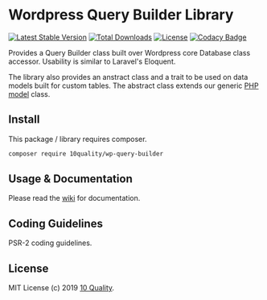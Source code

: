 # Wordpress Query Builder Library

[![Latest Stable Version](https://poser.pugx.org/10quality/wp-query-builder/v/stable)](https://packagist.org/packages/10quality/wp-query-builder)
[![Total Downloads](https://poser.pugx.org/10quality/wp-query-builder/downloads)](https://packagist.org/packages/10quality/wp-query-builder)
[![License](https://poser.pugx.org/10quality/wp-query-builder/license)](https://packagist.org/packages/10quality/wp-query-builder)
[![Codacy Badge](https://api.codacy.com/project/badge/Grade/549d3f322a0a4eafa0ea2f4c6206a9b1)](https://www.codacy.com/manual/amostajo/wp-query-builder?utm_source=github.com&amp;utm_medium=referral&amp;utm_content=10quality/wp-query-builder&amp;utm_campaign=Badge_Grade)

Provides a Query Builder class built over Wordpress core Database class accessor. Usability is similar to Laravel's Eloquent.

The library also provides an anstract class and a trait to be used on data models built for custom tables. The abstract class extends our generic [PHP model](https://github.com/10quality/php-data-model) class.

## Install

This package / library requires composer.

```bash
composer require 10quality/wp-query-builder
```

## Usage & Documentation

Please read the [wiki](https://github.com/10quality/wp-query-builder/wiki) for documentation.

## Coding Guidelines

PSR-2 coding guidelines.

## License

MIT License (c) 2019 [10 Quality](https://www.10quality.com/).